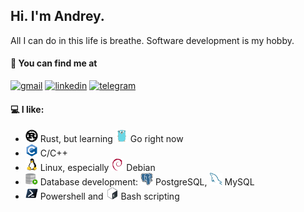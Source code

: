 ## Hi. I'm Andrey.

All I can do in this life is breathe. Software development is my hobby.

#### 📩 You can find me at

[![gmail](https://img.shields.io/badge/Gmail-D14836?style=for-the-badge&logo=gmail&logoColor=white)](mailto:mount.dev.brain@gmail.com)
[![linkedin](https://img.shields.io/badge/LinkedIn-0077B5?style=for-the-badge&logo=linkedin&logoColor=white)](https://www.linkedin.com/in/andreyzvorygin/)
[![telegram](https://img.shields.io/badge/Telegram-2CA5E0?style=for-the-badge&logo=telegram&logoColor=white)](https://t.me/IAmYourBatya)

#### 💻 I like:

+ <img src="https://github.com/devicons/devicon/blob/master/icons/rust/rust-original.svg" title="Rust" alt="Rust" width="20" height="20"/>&nbsp;Rust, but learning <img src="https://github.com/devicons/devicon/blob/master/icons/go/go-original.svg" title="Go" alt="Go" width="20" height="20"/>&nbsp;Go right now
+ <img src="https://github.com/devicons/devicon/blob/master/icons/c/c-original.svg" title="C" alt="C" width="20" height="20"/>&nbsp;C/C++
+ <img src="https://github.com/devicons/devicon/blob/master/icons/linux/linux-original.svg" title="Linux" alt="Linux" width="20" height="20"/>&nbsp;Linux, especially <img src="https://github.com/devicons/devicon/blob/master/icons/debian/debian-original.svg" title="Debian" alt="Linux" width="20" height="20"/>&nbsp;Debian
+ <img src="https://github.com/devicons/devicon/blob/master/icons/sqldeveloper/sqldeveloper-original.svg" title="SQL" alt="SQL" width="20" height="20"/>&nbsp;Database development: <img src="https://github.com/devicons/devicon/blob/master/icons/postgresql/postgresql-original.svg" title="PostgreSQL" alt="PostgreSQL" width="20" height="20"/>&nbsp;PostgreSQL, <img src="https://github.com/devicons/devicon/blob/master/icons/mysql/mysql-original.svg" title="MySQL" alt="MySQL" width="20" height="20"/>&nbsp;MySQL
+ <img src="https://github.com/devicons/devicon/blob/master/icons/powershell/powershell-original.svg" title="Powershell" alt="Powershell" width="20" height="20"/>&nbsp;Powershell and <img src="https://github.com/devicons/devicon/blob/master/icons/bash/bash-original.svg" title="Bash" alt="Bash" width="20" height="20"/>&nbsp;Bash scripting
